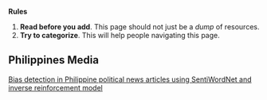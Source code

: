 **Rules**

1. **Read before you add**. This page should not just be a _dump_ of resources. 
2. **Try to categorize**. This will help people navigating this page. 

## Philippines Media

[Bias detection in Philippine political news articles
using SentiWordNet and inverse reinforcement
model](https://iopscience.iop.org/article/10.1088/1757-899X/482/1/012036/pdf)
